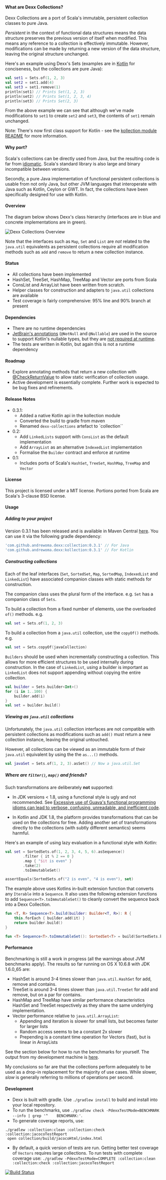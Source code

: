 #### What are Dexx Collections?

Dexx Collections are a port of Scala's immutable, persistent collection classes to pure Java.

_Persistent_ in the context of functional data structures means the data structure preserves the previous version of itself when modified. This means any reference to a collection is effectively immutable. However, modifications can be made by returning a new version of the data structure, leaving the original structure unchanged.

Here's an example using Dexx's Sets (examples are in [Kotlin](https://kotlinlang.org/) for conciseness, but the collections are pure Java):
```kotlin
val set1 = Sets.of(1, 2, 3)
val set2 = set1.add(4)
val set3 = set1.remove(1)
println(set1) // Prints Set(1, 2, 3)
println(set2) // Prints Set(1, 2, 3, 4)
println(set3) // Prints Set(2, 3)
```

From the above example we can see that although we've made modifications to `set1` to create `set2` and `set3`, the contents of `set1` remain unchanged.

Note: There's now first class support for Kotlin - see the [kollection module README](kollection/README.md) for more information.

#### Why port?

Scala's collections can be directly used from Java, but the resulting code is far from [idiomatic](http://stackoverflow.com/questions/6578615/how-to-use-scala-collection-immutable-list-in-a-java-code). Scala's standard library is also large and binary incompatible between versions.

Secondly, a pure Java implementation of functional persistent collections is usable from not only Java, but other JVM languages that interoperate with Java such as Kotlin, Ceylon or GWT. In fact, the collections have been specifically designed for use with Kotlin.

#### Overview

The diagram below shows Dexx's class hierarchy (interfaces are in blue and concrete implementations are in green).

![Dexx Collections Overview](/docs/dexxcollections.png "Dexx Collections Overview")

Note that the interfaces such as `Map`, `Set` and `List` are *not* related to the `java.util` equivalents as persistent collections require all modification methods such as `add` and `remove` to return a new collection instance.

#### Status
* All collections have been implemented
* HashSet, TreeSet, HashMap, TreeMap and Vector are ports from Scala
* ConsList and ArrayList have been written from scratch.
* Helper classes for construction and adapters to `java.util` collections are available
* Test coverage is fairly comprehensive: 95% line and 90% branch at present

#### Dependencies
* There are no runtime dependencies
* [JetBrain's annotations](https://www.jetbrains.com/idea/documentation/howto.html) (`@NotNull` and `@Nullable`) are used in the source to support Kotlin's nullable types, but they are [not required at runtime](http://stackoverflow.com/questions/3567413/why-doesnt-a-missing-annotation-cause-a-classnotfoundexception-at-runtime).
* The tests are written in Kotlin, but again this is not a runtime dependency

#### Roadmap
* Explore annotating methods that return a new collection with [@CheckReturnValue](https://code.google.com/p/error-prone/wiki/CheckReturnValue)
  to allow static verification of collection usage.
* Active development is essentially complete. Further work is expected to be bug fixes and refinements.

#### Release Notes
* 0.3.1:
  * Added a native Kotlin api in the kollection module
  * Converted the build to gradle from maven
  * Renamed `dexx-collections` artefact to `collection``
* 0.2:
  * Add `LinkedLists` support with `ConsList` as the default implementation
  * Add `ArrayList` as an alternative `IndexedList` implementation
  * Formalise the `Builder` contract and enforce at runtime
* 0.1:
  * Includes ports of Scala's `HashSet`, `TreeSet`, `HashMap`, `TreeMap` and `Vector`

#### License
This project is licensed under a MIT license. Portions ported from Scala are Scala's 3-clause BSD license.

#### Usage

##### Adding to your project
Version 0.3.1 has been released and is available in Maven Central [here](http://search.maven.org/#search%7Cga%7C1%7Cg%3A%22com.github.andrewoma.dexx%22). You can use it via the following gradle dependency:

```groovy
'com.github.andrewoma.dexx:collection:0.3.1' // For Java
'com.github.andrewoma.dexx:kollection:0.3.1' // For Kotlin
```

##### Constructing collections

Each of the leaf interfaces (`Set`, `SortedSet`, `Map`, `SortedMap`, `IndexedList` and `LinkedList`) have
associated companion classes with static methods for construction.

The companion class uses the plural form of the interface. e.g. `Set` has a companion class of `Sets`.

To build a collection from a fixed number of elements, use the overloaded `of()` methods. e.g.
```kotlin
val set = Sets.of(1, 2, 3)
```
To build a collection from a `java.util` collection, use the `copyOf()` methods. e.g.
```kotlin
val set = Sets.copyOf(javaCollection)
```
`Builders` should be used when incrementally constructing a collection. This allows for more efficient structures
to be used internally during construction. In the case of `LinkedList`, using a builder is important as `LinkedList` does not support appending without copying the entire collection.
```kotlin
val builder = Sets.builder<Int>()
for (i in 1..100) {
    builder.add(i)
}
val set = builder.build()
```
##### Viewing as `java.util` collections

Unfortunately, the `java.util` collection interfaces are not compatible with persistent collections as
modifications such as `add()` must return a new collection instance, leaving the original untouched.

However, all collections can be viewed as an immutable form of their `java.util` equivalent by using the
the `as...()` methods.
```kotlin
val javaSet = Sets.of(1, 2, 3).asSet() // Now a java.util.Set
```
##### Where are `filter()`, `map()` and friends?

Such transformations are deliberately <b>not</b> supported:

* In JDK versions < 1.8, using a functional style is ugly and not recommended.
  See [Excessive use of Guava's functional programming idioms can lead to verbose, confusing, unreadable, and inefficient code](http://code.google.com/p/guava-libraries/wiki/FunctionalExplained).

* In Kotlin and JDK 1.8, the platform provides transformations that can be used on the collections for free.
  Adding another set of transformations directly to the collections (with subtly different semantics) seems harmful.

Here's an example of using lazy evaluation in a functional style with Kotlin:

```kotlin
val set = SortedSets.of(1, 2, 3, 4, 5, 6).asSequence()
        .filter { it % 2 == 0 }
        .map { "$it is even" }
        .take(2)
        .toImmutableSet()

assertEquals(SortedSets.of("2 is even", "4 is even"), set)
```
The example above uses Kotlins in-built extension function that converts any `Iterable` into a `Sequence`.
It also uses the following extension functions to add `Sequence<T>.toImmutableSet()` to cleanly convert the sequence
back into a Dexx Collection.

```kotlin
fun <T, R> Sequence<T>.build(builder: Builder<T, R>): R {
    this.forEach { builder.add(it) }
    return builder.build()
}

fun <T> Sequence<T>.toImmutableSet(): SortedSet<T> = build(SortedSets.builder<T>())
```

#### Performance

Benchmarking is still a work in progress (all the warnings about JVM benchmarks apply). The results so far
running on OS X 10.6.8 with JDK 1.6.0_65 are:
* HashSet is around 3-4 times slower than `java.util.HashSet` for add, remove and contains.
* TreeSet is around 3-4 times slower than `java.util.TreeSet` for add and remove, but on a par for contains.
* HashMap and TreeMap have similar performance characteristics HashSet and TreeSet respectively as they share
  the same underlying implementation.
* Vector performance relative to `java.util.ArrayList`:
  * Appending and iteration is slower for small lists, but becomes faster for larger lists
  * Random access seems to be a constant 2x slower
  * Prepending is a constant time operation for Vectors (fast), but is linear in ArrayLists

See the section below for how to run the benchmarks for yourself. The output from my development machine
is [here](/docs/benchmarks.txt).

My conclusions so far are that the collections perform adequately to be used as a drop-in replacement
for the majority of use cases. While slower, _slow_ is generally referring to millions of operations per second.

#### Development
* Dexx is built with gradle. Use `./gradlew install` to build and install into your local repository.
* To run the benchmarks, use `./gradlew check -PdexxTestMode=BENCHMARK --info | grep '^    BENCHMARK:'`.
* To generate coverage reports, use:
```
./gradlew :collection:clean :collection:check :collection:jacocoTestReport
 open collection/build/jacocoHtml/index.html
```
* By default, a quick version of tests are run. Getting better test coverage of `Vectors` requires large
  collections. To run tests with complete coverage use: `./gradlew -PdexxTestMode=COMPLETE :collection:clean :collection:check :collection:jacocoTestReport`

[![Build Status](https://travis-ci.org/andrewoma/dexx.svg?branch=master)](https://travis-ci.org/andrewoma/dexx)